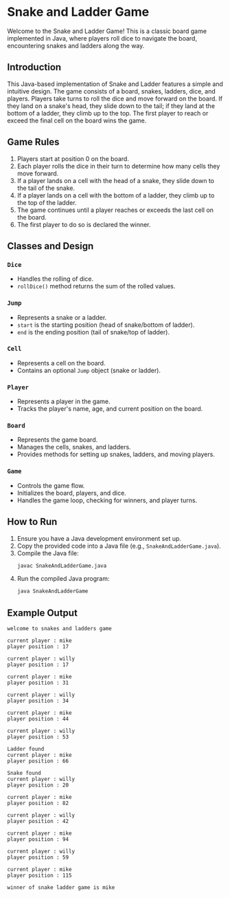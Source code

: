 # Snake and Ladder Game

Welcome to the Snake and Ladder Game! This is a classic board game implemented in Java, where players roll dice to navigate the board, encountering snakes and ladders along the way.

## Introduction

This Java-based implementation of Snake and Ladder features a simple and intuitive design. The game consists of a board, snakes, ladders, dice, and players. Players take turns to roll the dice and move forward on the board. If they land on a snake's head, they slide down to the tail; if they land at the bottom of a ladder, they climb up to the top. The first player to reach or exceed the final cell on the board wins the game.

## Game Rules

1. Players start at position 0 on the board.
2. Each player rolls the dice in their turn to determine how many cells they move forward.
3. If a player lands on a cell with the head of a snake, they slide down to the tail of the snake.
4. If a player lands on a cell with the bottom of a ladder, they climb up to the top of the ladder.
5. The game continues until a player reaches or exceeds the last cell on the board.
6. The first player to do so is declared the winner.

## Classes and Design

### `Dice`
- Handles the rolling of dice.
- `rollDice()` method returns the sum of the rolled values.

### `Jump`
- Represents a snake or a ladder.
- `start` is the starting position (head of snake/bottom of ladder).
- `end` is the ending position (tail of snake/top of ladder).

### `Cell`
- Represents a cell on the board.
- Contains an optional `Jump` object (snake or ladder).

### `Player`
- Represents a player in the game.
- Tracks the player's name, age, and current position on the board.

### `Board`
- Represents the game board.
- Manages the cells, snakes, and ladders.
- Provides methods for setting up snakes, ladders, and moving players.

### `Game`
- Controls the game flow.
- Initializes the board, players, and dice.
- Handles the game loop, checking for winners, and player turns.

## How to Run

1. Ensure you have a Java development environment set up.
2. Copy the provided code into a Java file (e.g., `SnakeAndLadderGame.java`).
3. Compile the Java file:
    ```bash
    javac SnakeAndLadderGame.java
    ```
4. Run the compiled Java program:
    ```bash
    java SnakeAndLadderGame
    ```

## Example Output

```plaintext
welcome to snakes and ladders game

current player : mike
player position : 17

current player : willy
player position : 17

current player : mike
player position : 31

current player : willy
player position : 34

current player : mike
player position : 44

current player : willy
player position : 53

Ladder found
current player : mike
player position : 66

Snake found
current player : willy
player position : 20

current player : mike
player position : 82

current player : willy
player position : 42

current player : mike
player position : 94

current player : willy
player position : 59

current player : mike
player position : 115

winner of snake ladder game is mike
